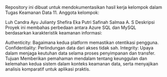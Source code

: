 Repository ini dibuat untuk mendokumentasikan hasil kerja kelompok dalam Tugas Keamanan Data 11. Anggota kelompok:

Luh Candra Ayu Julianty
Shefira Eka Putri
Safinah Salmaa A. S
Deskripsi
Proyek ini membahas perbedaan antara Azure SQL dan MySQL berdasarkan karakteristik keamanan informasi:

Authenticity: Bagaimana kedua platform memastikan otentikasi pengguna.
Confidentiality: Perlindungan data dari akses tidak sah.
Integrity: Upaya dalam menjaga keutuhan data selama proses penyimpanan dan transfer.
Tujuan
Memberikan pemahaman mendalam tentang keunggulan dan kelemahan kedua sistem dalam konteks keamanan data, serta menyajikan analisis komparatif untuk aplikasi praktis.
